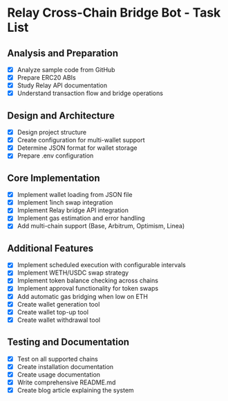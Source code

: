 # Relay Cross-Chain Bridge Bot - Task List

## Analysis and Preparation
- [x] Analyze sample code from GitHub
- [x] Prepare ERC20 ABIs
- [x] Study Relay API documentation
- [x] Understand transaction flow and bridge operations

## Design and Architecture
- [x] Design project structure
- [x] Create configuration for multi-wallet support
- [x] Determine JSON format for wallet storage
- [x] Prepare .env configuration

## Core Implementation
- [x] Implement wallet loading from JSON file
- [x] Implement 1inch swap integration
- [x] Implement Relay bridge API integration
- [x] Implement gas estimation and error handling
- [x] Add multi-chain support (Base, Arbitrum, Optimism, Linea)

## Additional Features
- [x] Implement scheduled execution with configurable intervals
- [x] Implement WETH/USDC swap strategy
- [x] Implement token balance checking across chains
- [x] Implement approval functionality for token swaps
- [x] Add automatic gas bridging when low on ETH
- [x] Create wallet generation tool
- [x] Create wallet top-up tool
- [x] Create wallet withdrawal tool

## Testing and Documentation
- [x] Test on all supported chains
- [x] Create installation documentation
- [x] Create usage documentation
- [x] Write comprehensive README.md
- [x] Create blog article explaining the system
